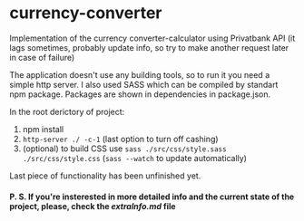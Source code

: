 # currency-converter

Implementation of the currency converter-calculator using Privatbank API (it lags sometimes, probably update info, so try to make another request later in case of failure)

The application doesn't use any building tools, so to run it you need a simple http server. I also used SASS which can be compiled by standart npm package. 
Packages are shown in dependencies in package.json.

In the root derictory of project:

1. npm install
2. `http-server ./ -c-1` (last option to turn off cashing)
3. (optional) to build CSS use `sass ./src/css/style.sass  ./src/css/style.css` (`sass --watch` to update automatically) 

Last piece of functionality has been unfinished yet.

#### P. S. If you're insterested in more detailed info and the current state of the project, please, check the _extraInfo.md_ file 

